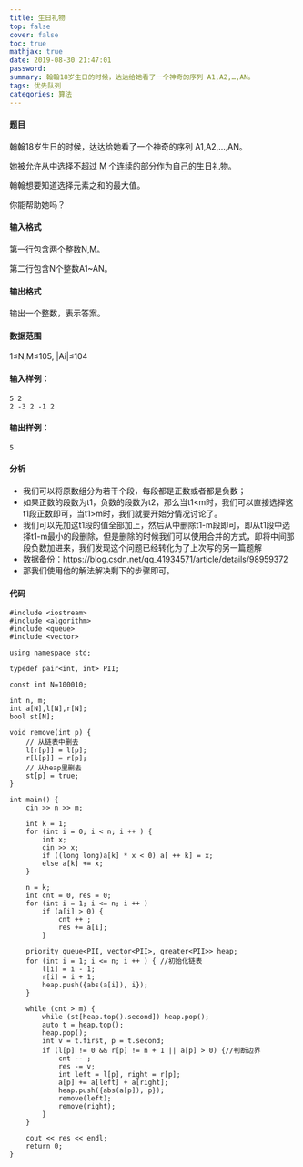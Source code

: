 ```yaml
---
title: 生日礼物
top: false
cover: false
toc: true
mathjax: true
date: 2019-08-30 21:47:01
password:
summary: 翰翰18岁生日的时候，达达给她看了一个神奇的序列 A1,A2,…,AN。
tags: 优先队列
categories: 算法
---
```


#### 题目
翰翰18岁生日的时候，达达给她看了一个神奇的序列 A1,A2,…,AN。

她被允许从中选择不超过 M 个连续的部分作为自己的生日礼物。

翰翰想要知道选择元素之和的最大值。

你能帮助她吗？

#### 输入格式
第一行包含两个整数N,M。

第二行包含N个整数A1~AN。

#### 输出格式
输出一个整数，表示答案。

#### 数据范围
1≤N,M≤105,
|Ai|≤104
#### 输入样例：

    5 2 
    2 -3 2 -1 2

#### 输出样例：

    5

#### 分析

 - 我们可以将原数组分为若干个段，每段都是正数或者都是负数；
 - 如果正数的段数为t1，负数的段数为t2，那么当t1<m时，我们可以直接选择这t1段正数即可，当t1>m时，我们就要开始分情况讨论了。
 - 我们可以先加这t1段的值全部加上，然后从中删除t1-m段即可，即从t1段中选择t1-m最小的段删除，但是删除的时候我们可以使用合并的方式，即将中间那段负数加进来，我们发现这个问题已经转化为了上次写的另一篇题解
 - 数据备份：https://blog.csdn.net/qq_41934571/article/details/98959372
 - 那我们使用他的解法解决剩下的步骤即可。

#### 代码

```
#include <iostream>
#include <algorithm>
#include <queue>
#include <vector>

using namespace std;

typedef pair<int, int> PII;

const int N=100010;

int n, m;
int a[N],l[N],r[N];
bool st[N];

void remove(int p) {
	// 从链表中删去
	l[r[p]] = l[p];
	r[l[p]] = r[p];
	// 从heap里删去
	st[p] = true;
}

int main() {
	cin >> n >> m;

	int k = 1;
	for (int i = 0; i < n; i ++ ) {
		int x;
		cin >> x;
		if ((long long)a[k] * x < 0) a[ ++ k] = x;
		else a[k] += x;
	}
	
	n = k;
	int cnt = 0, res = 0;
	for (int i = 1; i <= n; i ++ )
		if (a[i] > 0) {
			cnt ++ ;
			res += a[i];
		}

	priority_queue<PII, vector<PII>, greater<PII>> heap;
	for (int i = 1; i <= n; i ++ ) { //初始化链表
		l[i] = i - 1;
		r[i] = i + 1;
		heap.push({abs(a[i]), i});
	}

	while (cnt > m) {
		while (st[heap.top().second]) heap.pop();
		auto t = heap.top();
		heap.pop();
		int v = t.first, p = t.second;
		if (l[p] != 0 && r[p] != n + 1 || a[p] > 0) {//判断边界 
			cnt -- ;
			res -= v;
			int left = l[p], right = r[p];
			a[p] += a[left] + a[right];
			heap.push({abs(a[p]), p});
			remove(left);
			remove(right);
		}
	}

	cout << res << endl;
	return 0;
}
```
